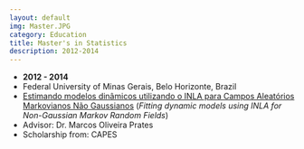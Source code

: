 ```yaml
---
layout: default
img: Master.JPG
category: Education
title: Master's in Statistics
description: 2012-2014
---
```


* __2012 - 2014__
* Federal University of Minas Gerais, Belo Horizonte, Brazil
* [Estimando modelos dinâmicos utilizando o INLA para Campos Aleatórios Markovianos Não Gaussianos](http://www.est.ufmg.br/portal/arquivos/mestrado/dissertacoes/dissertacao_renan_xavier_cortes.pdf) (*Fitting dynamic models using INLA for Non-Gaussian Markov Random Fields*)
* Advisor: Dr. Marcos Oliveira Prates
* Scholarship from: CAPES

